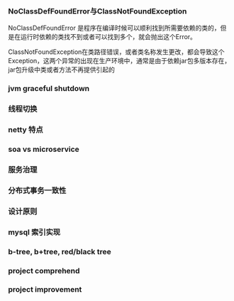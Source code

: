 
### NoClassDefFoundError与ClassNotFoundException
NoClassDefFoundError 是程序在编译时候可以顺利找到所需要依赖的类的，但是在运行时依赖的类找不到或者可以找到多个，就会抛出这个Error。

ClassNotFoundException在类路径错误，或者类名称发生更改，都会导致这个Exception，这两个异常的出现在生产环境中，通常是由于依赖jar包多版本存在，jar包升级中类或者方法不再提供引起的

### jvm graceful shutdown

### 线程切换

### netty 特点

### soa vs microservice

### 服务治理

### 分布式事务一致性

### 设计原则

### mysql 索引实现

### b-tree, b+tree, red/black tree

### project comprehend

### project improvement



